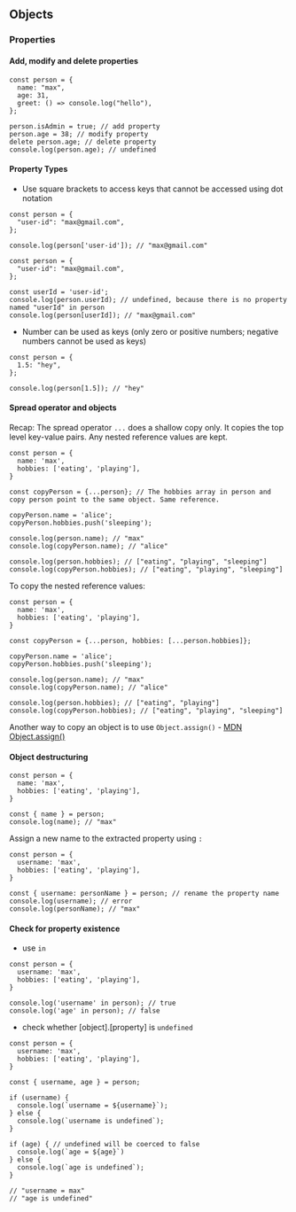 ## Objects

### Properties

#### Add, modify and delete properties
```
const person = {
  name: "max",
  age: 31,
  greet: () => console.log("hello"),
};

person.isAdmin = true; // add property
person.age = 38; // modify property
delete person.age; // delete property
console.log(person.age); // undefined
```

#### Property Types
- Use square brackets to access keys that cannot be accessed using dot notation
```
const person = {
  "user-id": "max@gmail.com",
};

console.log(person['user-id']); // "max@gmail.com"
```
```
const person = {
  "user-id": "max@gmail.com",
};

const userId = 'user-id';
console.log(person.userId); // undefined, because there is no property named "userId" in person
console.log(person[userId]); // "max@gmail.com"
```

- Number can be used as keys (only zero or positive numbers; negative numbers cannot be used as keys)
```
const person = {
  1.5: "hey",
};

console.log(person[1.5]); // "hey"
```

#### Spread operator and objects
Recap: The spread operator `...` does a shallow copy only. It copies the top level key-value pairs. Any nested reference values are kept. 
```
const person = {
  name: 'max',
  hobbies: ['eating', 'playing'],
}

const copyPerson = {...person}; // The hobbies array in person and copy person point to the same object. Same reference.

copyPerson.name = 'alice';
copyPerson.hobbies.push('sleeping');

console.log(person.name); // "max"
console.log(copyPerson.name); // "alice"

console.log(person.hobbies); // ["eating", "playing", "sleeping"]
console.log(copyPerson.hobbies); // ["eating", "playing", "sleeping"]
```
To copy the nested reference values:
```
const person = {
  name: 'max',
  hobbies: ['eating', 'playing'],
}

const copyPerson = {...person, hobbies: [...person.hobbies]};

copyPerson.name = 'alice';
copyPerson.hobbies.push('sleeping');

console.log(person.name); // "max"
console.log(copyPerson.name); // "alice"

console.log(person.hobbies); // ["eating", "playing"]
console.log(copyPerson.hobbies); // ["eating", "playing", "sleeping"]
```
Another way to copy an object is to use `Object.assign()` - [MDN Object.assign()](https://developer.mozilla.org/en-US/docs/Web/JavaScript/Reference/Global_Objects/Object/assign)

#### Object destructuring
```
const person = {
  name: 'max',
  hobbies: ['eating', 'playing'],
}

const { name } = person;
console.log(name); // "max"
```
Assign a new name to the extracted property using `:`
```
const person = {
  username: 'max',
  hobbies: ['eating', 'playing'],
}

const { username: personName } = person; // rename the property name
console.log(username); // error
console.log(personName); // "max"
```

#### Check for property existence
- use `in`
```
const person = {
  username: 'max',
  hobbies: ['eating', 'playing'],
}

console.log('username' in person); // true
console.log('age' in person); // false
```
- check whether [object].[property] is `undefined`
```
const person = {
  username: 'max',
  hobbies: ['eating', 'playing'],
}

const { username, age } = person;

if (username) {
  console.log(`username = ${username}`);
} else {
  console.log(`username is undefined`);
}

if (age) { // undefined will be coerced to false
  console.log(`age = ${age}`)
} else {
  console.log(`age is undefined`);
}

// "username = max"
// "age is undefined"
```
